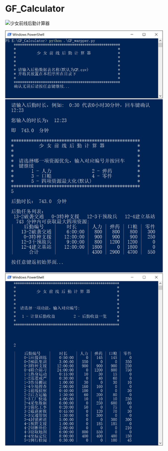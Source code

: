 # GF_Calculator
![](./imgs/gf.ico)少女前线后勤计算器

<img src="./imgs/GF1-1.JPG">
<img src="./imgs/GF1-2.JPG">
<img src="./imgs/GF2.JPG">
